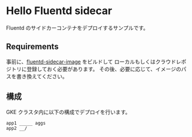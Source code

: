 # Hello Fluentd sidecar
Fluentd のサイドカーコンテナをデプロイするサンプルです。

## Requirements
事前に、[fluentd-sidecar-image](https://github.com/shidokamo/fluentd-sidecar-image) をビルドして
ローカルもしくはクラウドレポジトリに登録しておく必要があります。
その後、必要に応じて、イメージのパスを書き換えてください。

## 構成
GKE クラスタ内に以下の構成でデプロイを行います。

```
app1 _____ aggs
app2 __/
```

